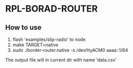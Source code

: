 # RPL-BORAD-ROUTER

## How to use 

1. flash 'examples/slip-radio' to node
2. make TARGET=native
3. sudo ./border-router.native -s /dev/ttyACM0 aaaa::1/64

The output file will in current dir with name 'data.csv' 

